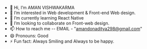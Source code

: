 - 👋 Hi, I’m AMAN VISHWAKARMA
- 👀 I’m interested in Web development & Front-end Web design. 
- 🌱 I’m currently learning React Native
- 💞️ I’m looking to collaborate on Front-web design.
- 📫 How to reach me -- EMAIL - "amandonaditya298@gmail.com" 
- 😄 Pronouns: Good
- ⚡ Fun fact: Always Smiling and Always to be happy. 

<!---
aman7398/aman7398 is a ✨ special ✨ repository because its `README.md` (this file) appears on your GitHub profile.
You can click the Preview link to take a look at your changes.
--->
